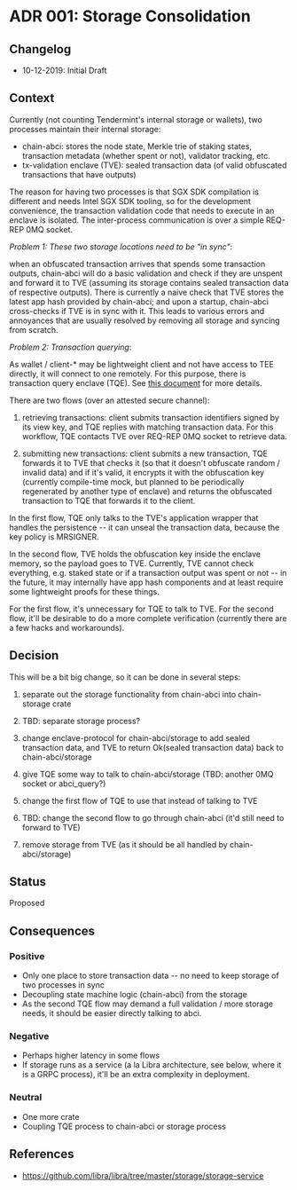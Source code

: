 # ADR 001: Storage Consolidation

## Changelog
* 10-12-2019: Initial Draft

## Context
Currently (not counting Tendermint's internal storage or wallets), two processes maintain their internal storage:

* chain-abci: stores the node state, Merkle trie of staking states, transaction metadata (whether spent or not),
validator tracking, etc.
* tx-validation enclave (TVE): sealed transaction data (of valid obfuscated transactions that have outputs)

The reason for having two processes is that SGX SDK compilation is different and needs Intel SGX SDK tooling,
so for the development convenience, the transaction validation code that needs to execute in an enclave
is isolated. The inter-process communication is over a simple REQ-REP 0MQ socket.

*Problem 1: These two storage locations need to be "in sync"*:

when an obfuscated transaction arrives that spends some transaction outputs, chain-abci will do a basic validation and check if they are unspent and forward it to TVE (assuming its storage contains
sealed transaction data of respective outputs). There is currently a naive check that TVE
stores the latest app hash provided by chain-abci; and upon a startup, chain-abci cross-checks if TVE is in sync with it. This leads to various errors and annoyances that are usually resolved by removing all storage and syncing from scratch.

*Problem 2: Transaction querying*:

As wallet / client-* may be lightweight client and not have access to TEE directly, it will connect to one remotely.
For this purpose, there is transaction query enclave (TQE). See [this document](https://github.com/crypto-com/chain-docs/blob/master/plan.md#transaction-query-enclave-tqe-optional--for-client-infrastructure) for more details.

There are two flows (over an attested secure channel):

1. retrieving transactions: client submits transaction identifiers signed by its view key, and TQE replies with matching transaction data. For this workflow, TQE contacts TVE over REQ-REP 0MQ socket to retrieve data.

2. submitting new transactions: client submits a new transaction, TQE forwards it to TVE that checks it (so that it doesn't obfuscate random / invalid data) and if it's valid, it encrypts it with the obfuscation key (currently compile-time mock, but planned to be periodically regenerated
by another type of enclave) and returns the obfuscated transaction to TQE that forwards it to the client.

In the first flow, TQE only talks to the TVE's application wrapper that handles the persistence -- it can unseal
the transaction data, because the key policy is MRSIGNER. 

In the second flow, TVE holds the obfuscation key inside the enclave memory, so the payload goes to TVE.
Currently, TVE cannot check everything, e.g. staked state or if a transaction output was spent or not
-- in the future, it may internally have app hash components and at least require some lightweight proofs
for these things.

For the first flow, it's unnecessary for TQE to talk to TVE. For the second flow, it'll be desirable
to do a more complete verification (currently there are a few hacks and workarounds).

## Decision
This will be a bit big change, so it can be done in several steps:

1. separate out the storage functionality from chain-abci into chain-storage crate

2. TBD: separate storage process?

3. change enclave-protocol for chain-abci/storage to add sealed transaction data, and TVE to return Ok(sealed transaction data) back to chain-abci/storage

4. give TQE some way to talk to chain-abci/storage (TBD: another 0MQ socket or abci_query?)

5. change the first flow of TQE to use that instead of talking to TVE

6. TBD: change the second flow to go through chain-abci (it'd still need to forward to TVE)

7. remove storage from TVE (as it should be all handled by chain-abci/storage)

## Status

Proposed

## Consequences

### Positive

* Only one place to store transaction data -- no need to keep storage of two processes in sync
* Decoupling state machine logic (chain-abci) from the storage
* As the second TQE flow may demand a full validation / more storage needs, it should be easier directly talking to abci.

### Negative
* Perhaps higher latency in some flows
* If storage runs as a service (a la Libra architecture, see below, where it is a GRPC process), it'll be an extra complexity in deployment.

### Neutral
* One more crate
* Coupling TQE process to chain-abci or storage process

## References

* https://github.com/libra/libra/tree/master/storage/storage-service
